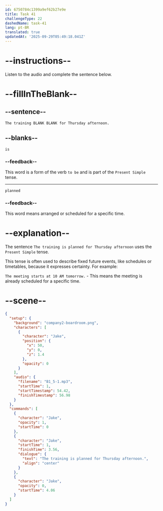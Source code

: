 ```yaml
---
id: 6750784c1399a9ef62b27e9e
title: Task 41
challengeType: 22
dashedName: task-41
lang: pt-BR
translated: true
updatedAt: '2025-09-29T05:49:18.041Z'
---
```

<!-- (Audio) Jake: The training is planned for Thursday afternoon. -->

# --instructions--

Listen to the audio and complete the sentence below.

# --fillInTheBlank--

## --sentence--

`The training BLANK BLANK for Thursday afternoon.`

## --blanks--

`is`

### --feedback--

This word is a form of the verb `to be` and is part of the `Present Simple` tense.

---

`planned`

### --feedback--

This word means arranged or scheduled for a specific time.

# --explanation--

The sentence `The training is planned for Thursday afternoon` uses the `Present Simple` tense. 

This tense is often used to describe fixed future events, like schedules or timetables, because it expresses certainty. For example:

`The meeting starts at 10 AM tomorrow.` - This means the meeting is already scheduled for a specific time.

# --scene--

```json
{
  "setup": {
    "background": "company2-boardroom.png",
    "characters": [
      {
        "character": "Jake",
        "position": {
          "x": 50,
          "y": 0,
          "z": 1.4
        },
        "opacity": 0
      }
    ],
    "audio": {
      "filename": "B1_5-1.mp3",
      "startTime": 1,
      "startTimestamp": 54.42,
      "finishTimestamp": 56.98
    }
  },
  "commands": [
    {
      "character": "Jake",
      "opacity": 1,
      "startTime": 0
    },
    {
      "character": "Jake",
      "startTime": 1,
      "finishTime": 3.56,
      "dialogue": {
        "text": "The training is planned for Thursday afternoon.",
        "align": "center"
      }
    },
    {
      "character": "Jake",
      "opacity": 0,
      "startTime": 4.06
    }
  ]
}
```
